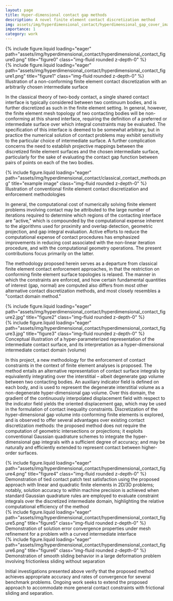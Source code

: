 ```yaml
---
layout: page
title: Hyper-dimensional contact gap methods
description: A novel finite element contact discretization method
img: assets/img/hyperdimensional_contact/hyperdimensional_gap_cover_image.png
importance: 1
category: work
---
```


<div class="row">
    <div class="col-sm mt-3 mt-md-0">
        {% include figure.liquid loading="eager" path="assets/img/hyperdimensional_contact/hyperdimensional_contact_figure0.png" title="figure0" class="img-fluid rounded z-depth-0" %}
    </div>
    <div class="col-sm mt-3 mt-md-0">
        {% include figure.liquid loading="eager" path="assets/img/hyperdimensional_contact/hyperdimensional_contact_figure1.png" title="figure1" class="img-fluid rounded z-depth-0" %}
    </div>
</div>
<div class="caption">
    Illustration of a non-conforming finite element contact discretization with an arbitrarily chosen intermediate surface
</div>
   
In the classical theory of two-body contact, a single shared contact interface is typically considered between two continuum bodies, and is further discretized as such in the finite element setting. In general, however, the finite element mesh topology of two contacting bodies will be non-conforming at this shared interface, requiring the definition of a preferred or intermediate surface over which integral constraints may be evaluated. The specification of this interface is deemed to be somewhat arbitrary, but in practice the numerical solution of contact problems may exhibit sensitivity to the particular choice of intermediate surface. A further complication concerns the need to establish projective mappings between the discretized finite element surfaces and the chosen intermediate surface, particularly for the sake of evaluating the contact gap function between pairs of points on each of the two bodies.

<div class="row">
    <div class="col-sm mt-3 mt-md-0">
        {% include figure.liquid loading="eager" path="assets/img/hyperdimensional_contact/classical_contact_methods.png" title="example image" class="img-fluid rounded z-depth-0" %}
    </div>
</div>
<div class="caption">
    Illustration of conventional finite element contact discretization and enforcement methodologies
</div>

In general, the computational cost of numerically solving finite element problems involving contact may be attributed to the large number of iterations required to determine which regions of the contacting interface are "active," which is compounded by the computational expense inherent to the algorithms used for proximity and overlap detection, geometric projection, and gap integral evaluation. Active efforts to reduce the computational expense of contact procedures has emphasized improvements in reducing cost associated with the non-linear iteration procedure, and with the computational geometry operations. The present contributions focus primarily on the latter.

The methodology proposed herein serves as a departure from classical finite element contact enforcement approaches, in that the restriction on conforming finite element surface topologies is relaxed. The manner in which the constraints are enforced, and how certain fundamental quantities of interest (gap, normal) are computed also differs from most other alternative contact discretization methods, and most closely resembles a "contact domain method."

<div class="row">
    <div class="col-sm mt-3 mt-md-0">
        {% include figure.liquid loading="eager" path="assets/img/hyperdimensional_contact/hyperdimensional_contact_figure2.jpg" title="figure2" class="img-fluid rounded z-depth-0" %}
    </div>
    <div class="col-sm mt-3 mt-md-0">
        {% include figure.liquid loading="eager" path="assets/img/hyperdimensional_contact/hyperdimensional_contact_figure3.jpg" title="figure3" class="img-fluid rounded z-depth-0" %}
    </div>
</div>
<div class="caption">
    Conceptual illustration of a hyper-parameterized representation of the intermediate contact surface, and its interpretation as a hyper-dimensional intermediate contact domain (volume)
</div>

In this project, a new methodology for the enforcement of contact constraints in the context of finite element analyses is proposed. The method entails an alternative representation of contact surface integrals by equivalently integrating over the interstitial – albeit degenerate gap volume between two contacting bodies. An auxiliary indicator field is defined on each body, and is used to represent the degenerate interstitial volume as a non-degenerate hyper-dimensional gap volume. Over this domain, the gradient of the continuously interpolated displacement field with respect to the indicator field yields the oriented displacement gap, which may be used in the formulation of contact inequality constraints. Discretization of the hyper-dimensional gap volume into conforming finite elements is explored, and is observed to offer several advantages over existing contact discretization methods: the proposed method does not require the computation of geometric intersections or projections; it exploits conventional Gaussian quadrature schemes to integrate the hyper-dimensional gap integrals with a sufficient degree of accuracy; and may be naturally and efficiently extended to represent contact between higher-order surfaces.

<div class="row">
    <div class="col-sm mt-3 mt-md-0">
        {% include figure.liquid loading="eager" path="assets/img/hyperdimensional_contact/hyperdimensional_contact_figure4.png" title="figure4" class="img-fluid rounded z-depth-0" %}
    </div>
</div>
<div class="caption">
    Demonstration of tied contact patch test satisfaction using the proposed approach with linear and quadratic finite elements in 2D/3D problems; notably, solution accuracy to within machine precision is achieved when standard Gaussian quadrature rules are employed to evaluate constraint integrals over the discretized intermediate domain, highlighting the relative computational efficiency of the method
</div>
<div class="row">
    <div class="col-sm mt-3 mt-md-0">
        {% include figure.liquid loading="eager" path="assets/img/hyperdimensional_contact/hyperdimensional_contact_figure5.png" title="figure5" class="img-fluid rounded z-depth-0" %}
    </div>
</div>
<div class="caption">
    Demonstration of solution error convergence properties under mesh refinement for a problem with a curved intermediate interface
</div>
<div class="row">
    <div class="col-sm mt-3 mt-md-0">
        {% include figure.liquid loading="eager" path="assets/img/hyperdimensional_contact/hyperdimensional_contact_figure6.png" title="figure6" class="img-fluid rounded z-depth-0" %}
    </div>
</div>
<div class="caption">
    Demonstration of smooth sliding behavior in a large deformation problem involving frictionless sliding without separation
</div>

Initial investigations presented above verify that the proposed method achieves appropriate accuracy and rates of convergence for several benchmark problems. Ongoing work seeks to extend the proposed approach to accommodate more general contact constraints with frictional sliding and separation.